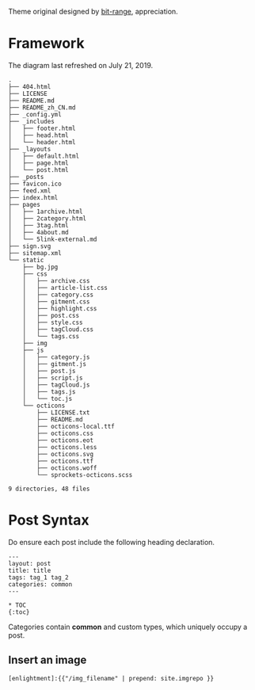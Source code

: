 Theme original designed by [bit-range](https://github.com/bit-ranger), appreciation.

# Framework

The diagram last refreshed on July 21, 2019.
```
.
├── 404.html
├── LICENSE
├── README.md
├── README_zh_CN.md
├── _config.yml
├── _includes
│   ├── footer.html
│   ├── head.html
│   └── header.html
├── _layouts
│   ├── default.html
│   ├── page.html
│   └── post.html
├── _posts
├── favicon.ico
├── feed.xml
├── index.html
├── pages
│   ├── 1archive.html
│   ├── 2category.html
│   ├── 3tag.html
│   ├── 4about.md
│   └── 5link-external.md
├── sign.svg
├── sitemap.xml
└── static
    ├── bg.jpg
    ├── css
    │   ├── archive.css
    │   ├── article-list.css
    │   ├── category.css
    │   ├── gitment.css
    │   ├── highlight.css
    │   ├── post.css
    │   ├── style.css
    │   ├── tagCloud.css
    │   └── tags.css
    ├── img
    ├── js
    │   ├── category.js
    │   ├── gitment.js
    │   ├── post.js
    │   ├── script.js
    │   ├── tagCloud.js
    │   ├── tags.js
    │   └── toc.js
    └── octicons
        ├── LICENSE.txt
        ├── README.md
        ├── octicons-local.ttf
        ├── octicons.css
        ├── octicons.eot
        ├── octicons.less
        ├── octicons.svg
        ├── octicons.ttf
        ├── octicons.woff
        └── sprockets-octicons.scss

9 directories, 48 files
```

# Post Syntax
Do ensure each post include the following heading declaration.
```
---
layout: post
title: title
tags: tag_1 tag_2
categories: common
---

* TOC
{:toc}
```
Categories contain **common** and custom types, which uniquely occupy a post.

## Insert an image

```
[enlightment]:{{"/img_filename" | prepend: site.imgrepo }}
```
